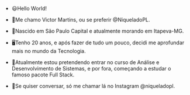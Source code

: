 - 😃Hello World!
- 👾Me chamo Victor Martins, ou se preferir @NiqueladoPL.
- 🚩Nascido em São Paulo Capital e atualmente morando em Itapeva-MG.
- 🖥Tenho 20 anos, e após fazer de tudo um pouco, decidi me aprofundar mais no mundo da Tecnologia.
- 📡Atualmente estou pretendendo entrar no curso de Análise e Desenvolvimento de Sistemas, e por fora, começando a estudar o famoso pacote Full Stack.

- 📸Se quiser conversar, só me chamar lá no Instagram @niqueladopl.
